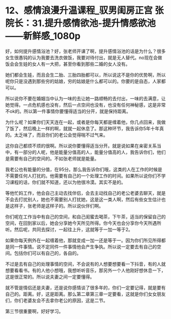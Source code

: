 # 12、感情浪漫升温课程_驭男闺房正宫 张院长：31.提升感情欲池-提升情感欲池——新鲜感_1080p

好，如何提升感情浴池？好，张老师开课了啊，提升感情浴池的话是为什么？很多女生很愚钝的认为我要去洗衣做饭，我要对待付出，就是无人替代。no现在会做饭会会生娃的女人有一大把，甚至你看到那些二婚的女人没有。

她们都会生娃，而且会生二胎、三胎四胎都可以，所以说这不是你的优势啊，所以呢你只是没遇到那些穷的姑娘，穷的姑娘是什么都可以的。你要的是自态，人家都可以。

所以说你不要在婚姻当中认为一味的去让她一路顺畅的去付出，一味的去满意，让她觉得。一点危机感也没有，然后一点空间也没有，也没有任何神秘感，这是非常不ok的。所以第一件事情你要懂得适当的分开，就是保持距离。

为什么呢？如果你们天天连在一起，或者是你每天都是缠着他，你几点回来，我做了饭了，然后晚上一样的啊，就就一起休息了。那这种环节，我告诉你5年十年真的。太乏味了，而且你们的老公会觉得喘不过气来。

这你自己都烦不烦的很啊。所以说你要懂得适当分开。就是说如果在亲密关系当中，有一部分的人呢，他是能量分值高的人，能量分值高的人，我告诉你们，他们是需要有自己的空间的。不如张老师就是能量。

我老公也有能量的分值，在95分。那么我告诉你们哦，这类的人在工作的时候是不需要任何人打扰的。他需要有自己的一个处理工作的时间。如果所以说你们不学习课程的话，你们就不知道，还以为他很冷漠。其实不是的。

等他忙妈工作，他会自己主动去找伴侣，会去主动找自己的老公老婆去聊天，就是不会去打扰别人，她也不需要别人打扰她，这是这一类人啊，然后有些女生估计也是这样子，张老师是这样子的。所以说伙伴们啊。

你们呢在工作当中有自己的空间，和自己闺蜜去喝茶，下午茶，适当的保留自己的空间，在回到家以后，她会分享她今天所见所得。你今天也会分享你今天所遇所听。然后呢，共同去探讨，一起往上升，这就等于一加一等于2。

如果你每天例外在一起缠着他，那就变成一加一还是等于一。因为你们所见所得都是同一件事情。说不定同件一件事情他会产生争执。所以说一定要去有自己的空间。包括你们可以有自己的，各自的。

不过是去有自己的处理事情的空间，不会说有的人想要想要看一下抖音，有的人就想要看看书。有的人他小想哦，我想听听音乐，那另外一个人他刚好想休息一下，这是很正常的。所以说夫妻之间一定要懂得。

就不管是情侣还是夫妻，还是说你感情谈了很多年的，你们一定要记得，就是要有自己的。距离。好，这是距离。那么第二章第三章一定要看，这就是你们女女朋友们，你们老婆友会不去拿你老公的原因，这是二节。

第三节很重要啊，好好学习。
